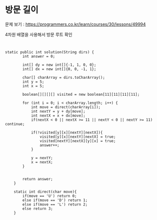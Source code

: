 # 방문 길이

문제 보기 : <https://programmers.co.kr/learn/courses/30/lessons/49994>

4차원 배열을 사용해서 방문 루트 확인

<pre><code>

static public int solution(String dirs) {
        int answer = 0;

        int[] dy = new int[]{-1, 1, 0, 0};
        int[] dx = new int[]{0, 0, -1, 1};

        char[] charArray = dirs.toCharArray();
        int y = 5;
        int x = 5;

        boolean[][][][] visited = new boolean[11][11][11][11];

        for (int i = 0; i < charArray.length; i++) {
            int move = direct(charArray[i]);
            int nextY = y + dy[move];
            int nextX = x + dx[move];
            if(nextX < 0 || nextX >= 11 || nextY < 0 || nextY >= 11) continue;

            if(!visited[y][x][nextY][nextX]){
                visited[y][x][nextY][nextX] = true;
                visited[nextY][nextX][y][x] = true;
                answer++;
            }

            y = nextY;
            x = nextX;
        }


        return answer;
    }

    static int direct(char move){
        if(move == 'U') return 0;
        else if(move == 'D') return 1;
        else if(move == 'L') return 2;
        else return 3;
    }

</code></pre>
